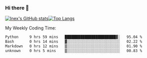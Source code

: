 ### Hi there 👋
[![lnex's GitHub stats](https://github-readme-stats.vercel.app/api?username=lnexenl&count_private=true&show_icons=true)](https://github.com/anuraghazra/github-readme-stats)[![Top Langs](https://github-readme-stats.vercel.app/api/top-langs/?username=lnexenl&layout=compact&langs_count=8&exclude_repo=32-bit-MIPS-CPU)](https://github.com/anuraghazra/github-readme-stats)

My Weekly Coding Time:
<!--START_SECTION:waka-->

```txt
Python     9 hrs 59 mins   ███████████████████████▓░   95.04 %
Bash       0 hrs 14 mins   ▓░░░░░░░░░░░░░░░░░░░░░░░░   02.22 %
Markdown   0 hrs 12 mins   ▒░░░░░░░░░░░░░░░░░░░░░░░░   01.90 %
unknown    0 hrs 5 mins    ▒░░░░░░░░░░░░░░░░░░░░░░░░   00.83 %
```

<!--END_SECTION:waka-->
